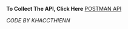 **To Collect The API, Click Here**
[POSTMAN API](https://elements.getpostman.com/redirect?entityId=25263344-67465fcb-8508-4895-bb61-1873f3be52df&entityType=collection)

*CODE BY KHACCTHIENN*